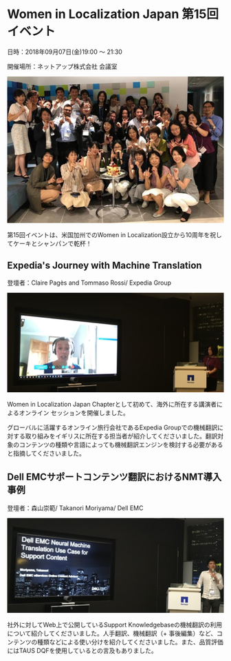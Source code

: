 # Women in Localization Japan 第15回イベント

日時：2018年09月07日(金)19:00 ～ 21:30

開催場所：ネットアップ株式会社 会議室

![image](./img/15_01.png)

第15回イベントは、米国加州でのWomen in Localization設立から10周年を祝してケーキとシャンパンで乾杯！

## Expedia's Journey with Machine Translation
登壇者：Claire Pagès and Tommaso Rossi/ Expedia Group

![image](./img/15_02.png)

Women in Localization Japan Chapterとして初めて、海外に所在する講演者によるオンライン セッションを開催しました。

グローバルに活躍するオンライン旅行会社であるExpedia Groupでの機械翻訳に対する取り組みをイギリスに所在する担当者が紹介してくださいました。翻訳対象のコンテンツの種類や言語によっても機械翻訳エンジンを検討する必要があると指摘してくださいました。

## Dell EMCサポートコンテンツ翻訳におけるNMT導入事例
登壇者：森山崇範/ Takanori Moriyama/ Dell EMC

![image](./img/15_03.png)

社外に対してWeb上で公開しているSupport Knowledgebaseの機械翻訳の利用について紹介してくださいました。人手翻訳、機械翻訳（+ 事後編集）など、コンテンツの種類などによる使い分けを紹介してくださいました。また、品質評価にはTAUS DQFを使用しているとの言及もありました。
